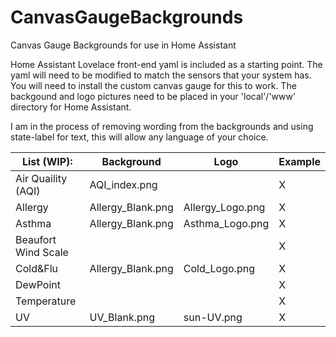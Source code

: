 # CanvasGaugeBackgrounds
Canvas Gauge Backgrounds for use in Home Assistant

Home Assistant Lovelace front-end yaml is included as a starting point.
The yaml will need to be modified to match the sensors that your system has.
You will need to install the custom canvas gauge for this to work.
The backgound and logo pictures need to be placed in your 'local'/'www' directory for Home Assistant.

I am in the process of removing wording from the backgrounds and using state-label for text, this will allow any language of your choice.

| List (WIP):   | Background   | Logo   | Example   |
| --- | --- | --- | --- |
| Air Quaility (AQI)   | AQI_index.png   |   | X    |
| Allergy   | Allergy_Blank.png   | Allergy_Logo.png   | X   |
| Asthma   | Allergy_Blank.png   | Asthma_Logo.png   | X   |
| Beaufort Wind Scale   |   |   | X   |
| Cold&Flu   | Allergy_Blank.png   | Cold_Logo.png   | X   |
| DewPoint   |   |   | X   |
| Temperature   |   |   | X   |
| UV   | UV_Blank.png   | sun-UV.png   | X   |
